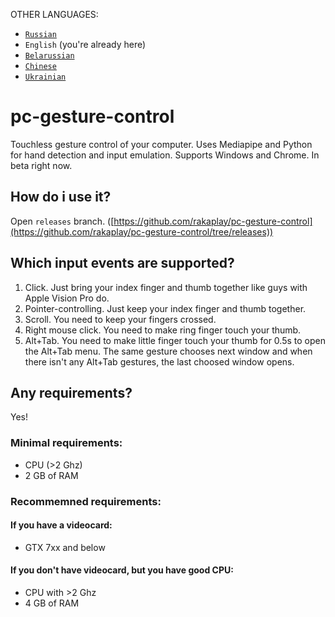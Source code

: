 OTHER LANGUAGES:
- [`Russian`](https://github.com/rakaplay/pc-gesture-control/blob/main/README_RU.MD)
- `English` (you're already here)
- [`Belarussian`](https://github.com/rakaplay/pc-gesture-control/blob/main/README_BY.md)
- [`Chinese`](https://github.com/rakaplay/pc-gesture-control/blob/main/README_CN.md)
- [`Ukrainian`](https://github.com/rakaplay/pc-gesture-control/blob/main/README_UA.md) 
# pc-gesture-control
 Touchless gesture control of your computer. Uses Mediapipe and Python for hand detection and input emulation. Supports Windows and Chrome. In beta right now.
## How do i use it?
Open `releases` branch. ([https://github.com/rakaplay/pc-gesture-control](https://github.com/rakaplay/pc-gesture-control/tree/releases))
## Which input events are supported?
1. Click. Just bring your index finger and thumb together like guys with Apple Vision Pro do.
2. Pointer-controlling. Just keep your index finger and thumb together.
3. Scroll. You need to keep your fingers crossed.
4. Right mouse click. You need to make ring finger touch your thumb.
5. Alt+Tab. You need to make little finger touch your thumb for 0.5s to open the Alt+Tab menu. The same gesture chooses next window and when there isn't any Alt+Tab gestures, the last choosed window opens.
## Any requirements?
Yes!
### Minimal requirements:
-  CPU (>2 Ghz)
-  2 GB of RAM
### Recommemned requirements:
#### If you have a videocard:
-  GTX 7xx and below
#### If you don't have videocard, but you have good CPU:
-  CPU with >2 Ghz
-  4 GB of RAM
